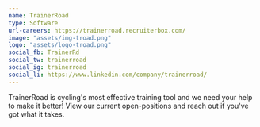 ```yaml
---
name: TrainerRoad
type: Software
url-careers: https://trainerroad.recruiterbox.com/
image: "assets/img-troad.png"
logo: "assets/logo-troad.png"
social_fb: TrainerRd
social_tw: trainerroad
social_ig: trainerroad
social_li: https://www.linkedin.com/company/trainerroad/
---
```

TrainerRoad is cycling's most effective training tool and we need your help to make it better! View our current open-positions and reach out if you've got what it takes.
